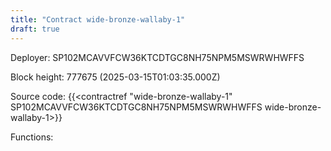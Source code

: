 ```yaml
---
title: "Contract wide-bronze-wallaby-1"
draft: true
---
```

Deployer: SP102MCAVVFCW36KTCDTGC8NH75NPM5MSWRWHWFFS


 



Block height: 777675 (2025-03-15T01:03:35.000Z)

Source code: {{<contractref "wide-bronze-wallaby-1" SP102MCAVVFCW36KTCDTGC8NH75NPM5MSWRWHWFFS wide-bronze-wallaby-1>}}

Functions:


